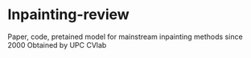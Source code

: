 # Inpainting-review
Paper, code, pretained model for mainstream inpainting methods since 2000
Obtained by UPC CVlab
